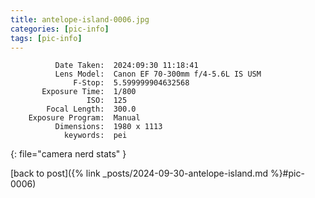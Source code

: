 ```yaml
---
title: antelope-island-0006.jpg
categories: [pic-info]
tags: [pic-info]
---
```


```text
          Date Taken:  2024:09:30 11:18:41
          Lens Model:  Canon EF 70-300mm f/4-5.6L IS USM
              F-Stop:  5.599999904632568
       Exposure Time:  1/800
                 ISO:  125
        Focal Length:  300.0
    Exposure Program:  Manual
          Dimensions:  1980 x 1113
            keywords:  pei
```
{: file="camera nerd stats" }

[back to post]({% link _posts/2024-09-30-antelope-island.md %}#pic-0006)